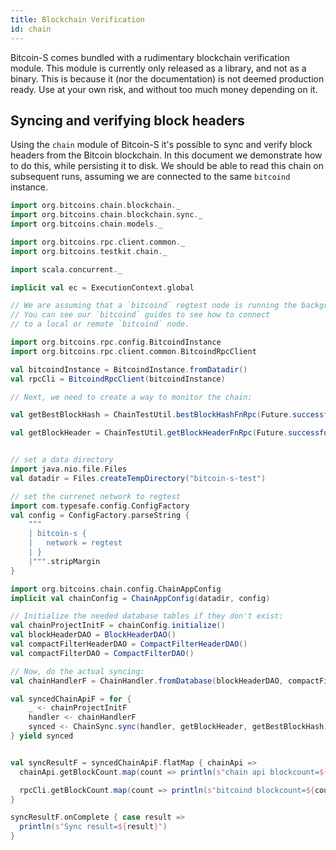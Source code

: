 ```yaml
---
title: Blockchain Verification
id: chain
---
```


Bitcoin-S comes bundled with a rudimentary blockchain verification
module. This module is currently only released as a library, and not as a binary.
This is because it (nor the documentation) is not deemed production
ready. Use at your own risk, and without too much money depending on it.

## Syncing and verifying block headers

Using the `chain` module of Bitcoin-S it's possible to
sync and verify block headers from the Bitcoin blockchain. In this document
we demonstrate how to do this, while persisting it to disk. We should be
able to read this chain on subsequent runs, assuming we are connected
to the same `bitcoind` instance.

```scala
import org.bitcoins.chain.blockchain._
import org.bitcoins.chain.blockchain.sync._
import org.bitcoins.chain.models._

import org.bitcoins.rpc.client.common._
import org.bitcoins.testkit.chain._

import scala.concurrent._

implicit val ec = ExecutionContext.global

// We are assuming that a `bitcoind` regtest node is running the background.
// You can see our `bitcoind` guides to see how to connect
// to a local or remote `bitcoind` node.

import org.bitcoins.rpc.config.BitcoindInstance
import org.bitcoins.rpc.client.common.BitcoindRpcClient

val bitcoindInstance = BitcoindInstance.fromDatadir()
val rpcCli = BitcoindRpcClient(bitcoindInstance)

// Next, we need to create a way to monitor the chain:

val getBestBlockHash = ChainTestUtil.bestBlockHashFnRpc(Future.successful(rpcCli))

val getBlockHeader = ChainTestUtil.getBlockHeaderFnRpc(Future.successful(rpcCli))


// set a data directory
import java.nio.file.Files
val datadir = Files.createTempDirectory("bitcoin-s-test")

// set the currenet network to regtest
import com.typesafe.config.ConfigFactory
val config = ConfigFactory.parseString {
    """
    | bitcoin-s {
    |   network = regtest
    | }
    |""".stripMargin
}

import org.bitcoins.chain.config.ChainAppConfig
implicit val chainConfig = ChainAppConfig(datadir, config)

// Initialize the needed database tables if they don't exist:
val chainProjectInitF = chainConfig.initialize()
val blockHeaderDAO = BlockHeaderDAO()
val compactFilterHeaderDAO = CompactFilterHeaderDAO()
val compactFilterDAO = CompactFilterDAO()

// Now, do the actual syncing:
val chainHandlerF = ChainHandler.fromDatabase(blockHeaderDAO, compactFilterHeaderDAO, compactFilterDAO)

val syncedChainApiF = for {
    _ <- chainProjectInitF
    handler <- chainHandlerF
    synced <- ChainSync.sync(handler, getBlockHeader, getBestBlockHash)
} yield synced


val syncResultF = syncedChainApiF.flatMap { chainApi =>
  chainApi.getBlockCount.map(count => println(s"chain api blockcount=${count}"))

  rpcCli.getBlockCount.map(count => println(s"bitcoind blockcount=${count}"))
}

syncResultF.onComplete { case result =>
  println(s"Sync result=${result}")
}
```
